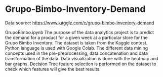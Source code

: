 # Grupo-Bimbo-Inventory-Demand

Data source: https://www.kaggle.com/c/grupo-bimbo-inventory-demand

GrupoBimbo.ipynb
The purpose of the data analytics project is to predict the demand for a product for a given week at a particular store for the Grupo Bimbo Inventory. The dataset is taken from the Kaggle contest. Python language is used with Google Colab. The different data mining concepts used in the pre-preprocessing, data concatenation and data transformation of the data. Data visualization is done with the heatmap and bar graphs. Decision Tree feature selection is performed on the dataset to check which features will give the best results.

